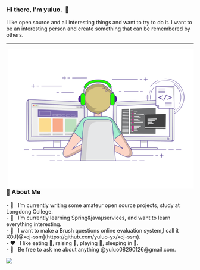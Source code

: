 ### Hi there, I'm yuluo.  &nbsp;👋

<!--
**yuluo-yx/yuluo-yx** is a ✨ _special_ ✨ repository because its `README.md` (this file) appears on your GitHub profile.

Here are some ideas to get you started:

- 🔭 &nbsp; I’m currently working on ...
- 🌱 &nbsp; I’m currently learning ...
- 👯 &nbsp; I’m looking to collaborate on ...
- 🤔 &nbsp; I’m looking for help with ...
- 💬 Ask me about ...
- 📫 How to reach me: ...
- 😄 Pronouns: ...
- ⚡ Fun fact: ...
-->
I like open source and all interesting things and want to try to do it.
I want to be an interesting person and create something that can be remembered by others.

<hr>
<img align="right" alt="GIF" src="https://raw.githubusercontent.com/devSouvik/devSouvik/master/gif3.gif" width="500"/>

<h3>👨 About Me</h3>
- 🔭 &nbsp; I’m currently writing some amateur open source projects, study at Longdong College.  <br>
- 🌱 &nbsp; I’m currently learning Spring&java&microservices, and want to learn everything interesting. <br>
- 🤔 &nbsp; I want to make a Brush questions online evaluation system,I call it XOJ[@xoj-ssm](https://github.com/yuluo-yx/xoj-ssm). <br>
- ❤️ &nbsp; I like eating 🍉, raising 🐓, playing 🏓, sleeping in 🛌. <br>
- 💬 &nbsp; Be free to ask me about anything @yuluo08290126@gmail.com. <br>

![](https://github-readme-stats.vercel.app/api?username=yuluo&show_icons=true)


